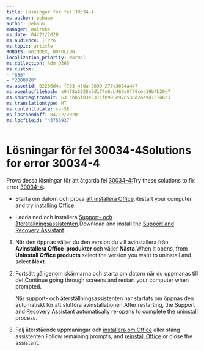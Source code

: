 ```yaml
---
title: Lösningar för fel 30034-4
ms.author: pebaum
author: pebaum
manager: mnirkhe
ms.date: 04/21/2020
ms.audience: ITPro
ms.topic: article
ROBOTS: NOINDEX, NOFOLLOW
localization_priority: Normal
ms.collection: Adm_O365
ms.custom:
- "836"
- "2000020"
ms.assetid: 02266d4a-f703-43da-9899-277d3664a447
ms.openlocfilehash: e04f8a5028e3d174e6cb469a0f79cea19b4b20e7
ms.sourcegitcommit: 631cbb5f03e5371f0995e976536d24e9d13746c3
ms.translationtype: MT
ms.contentlocale: sv-SE
ms.lasthandoff: 04/22/2020
ms.locfileid: "43756937"
---
```

# <a name="solutions-for-error-30034-4"></a><span data-ttu-id="201f4-102">Lösningar för fel 30034-4</span><span class="sxs-lookup"><span data-stu-id="201f4-102">Solutions for error 30034-4</span></span>

<span data-ttu-id="201f4-103">Prova dessa lösningar för att åtgärda fel [30034-4:](https://support.office.com/article/d5df89a9-0507-4b4c-92f9-22f457e630aa?wt.mc_id=Alchemy_ClientDIA)</span><span class="sxs-lookup"><span data-stu-id="201f4-103">Try these solutions to fix error [30034-4](https://support.office.com/article/d5df89a9-0507-4b4c-92f9-22f457e630aa?wt.mc_id=Alchemy_ClientDIA):</span></span>
  
- <span data-ttu-id="201f4-104">Starta om datorn och prova [att installera Office](https://portal.office.com/OLS/MySoftware.aspx).</span><span class="sxs-lookup"><span data-stu-id="201f4-104">Restart your computer and try [installing Office](https://portal.office.com/OLS/MySoftware.aspx).</span></span>

- <span data-ttu-id="201f4-105">Ladda ned och installera [Support- och återställningsassistenten](https://aka.ms/SARA-OfficeUninstall-Alchemy).</span><span class="sxs-lookup"><span data-stu-id="201f4-105">Download and install the [Support and Recovery Assistant](https://aka.ms/SARA-OfficeUninstall-Alchemy).</span></span>

1. <span data-ttu-id="201f4-106">När den öppnas väljer du den version du vill avinstallera från **Avinstallera Office-produkter** och väljer **Nästa**.</span><span class="sxs-lookup"><span data-stu-id="201f4-106">When it opens, from **Uninstall Office products** select the version you want to uninstall and select **Next**.</span></span>

2. <span data-ttu-id="201f4-107">Fortsätt gå igenom skärmarna och starta om datorn när du uppmanas till det.</span><span class="sxs-lookup"><span data-stu-id="201f4-107">Continue going through screens and restart your computer when prompted.</span></span>

    <span data-ttu-id="201f4-108">När support- och återställningsassistenten har startats om öppnas den automatiskt för att slutföra avinstallationen.</span><span class="sxs-lookup"><span data-stu-id="201f4-108">After restarting, the Support and Recovery Assistant automatically re-opens to complete the uninstall process.</span></span>

3. <span data-ttu-id="201f4-109">Följ återstående uppmaningar och [installera om Office](https://portal.office.com/OLS/MySoftware.aspx) eller stäng assistenten.</span><span class="sxs-lookup"><span data-stu-id="201f4-109">Follow remaining prompts, and [reinstall Office](https://portal.office.com/OLS/MySoftware.aspx) or close the assistant.</span></span>

